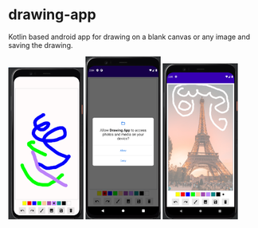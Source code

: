 # drawing-app
Kotlin based android app for drawing on a blank canvas or any image and saving the drawing.

<p float="left">
  <img src="/Screenshot_1.png" width="30%" />
  <img src="/Screenshot_2.png" width="30%" /> 
  <img src="/Screenshot_3.png" width="30%" />
</p>

<!-- ![Screenshot1](Screenshot_1.png) -->
<!-- ![Screenshot2](Screenshot_2.png) -->
<!-- ![Screenshot3](Screenshot_3.png) -->
